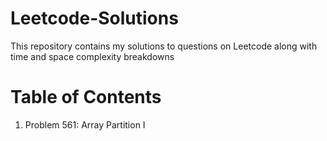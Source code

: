 # Leetcode-Solutions
This repository contains my solutions to questions on Leetcode along with time and space complexity breakdowns

# Table of Contents
1. Problem 561: Array Partition I
